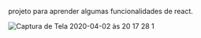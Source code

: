 projeto para aprender algumas funcionalidades de react.

![Captura de Tela 2020-04-02 às 20 17 28 1](https://user-images.githubusercontent.com/49245496/78308508-09f97200-751f-11ea-8a0e-d1e5f2f0dbcb.png)
